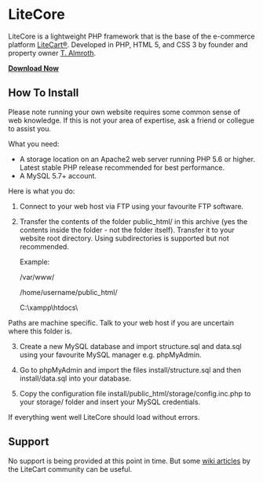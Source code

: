 # LiteCore

LiteCore is a lightweight PHP framework that is the base of the e-commerce platform [LiteCart®](http://www.litecart.net/). Developed in PHP, HTML 5, and CSS 3 by founder and property owner [T. Almroth](https://www.github.com/timint).

**[Download Now](https://github.com/litecart/litecore/archive/refs/heads/master.zip)**


## How To Install

Please note running your own website requires some common sense of web knowledge. If this is not your area of expertise, ask a friend or collegue to assist you.

What you need:

  * A storage location on an Apache2 web server running PHP 5.6 or higher. Latest stable PHP release recommended for best performance.
  * A MySQL 5.7+ account.

Here is what you do:

1. Connect to your web host via FTP using your favourite FTP software.

2. Transfer the contents of the folder public_html/ in this archive (yes the contents inside the folder - not the folder itself). Transfer it to your website root directory. Using subdirectories is supported but not recommended.

    Example:

    /var/www/

    /home/username/public_html/

    C:\xampp\htdocs\

Paths are machine specific. Talk to your web host if you are uncertain where this folder is.

3. Create a new MySQL database and import structure.sql and data.sql using your favourite MySQL manager e.g. phpMyAdmin.

4. Go to phpMyAdmin and import the files install/structure.sql and then install/data.sql into your database.

5. Copy the configuration file install/public_html/storage/config.inc.php to your storage/ folder and insert your MySQL credentials.

If everything went well LiteCore should load without errors.


## Support

No support is being provided at this point in time. But some [wiki articles](https://www.litecart.net/wiki/) by the LiteCart community can be useful.

